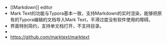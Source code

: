 - [[Markdown]] editor
- Mark Text的功能与Typora基本一致，支持Markdown的实时渲染，能够把原有的Typora编辑的文档导入Mark Text，平滑过度没有软件使用的障碍。
- 界面特别简约，支持单文档打开，不支持目录。
-
- https://github.com/marktext/marktext
